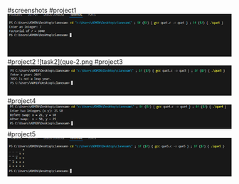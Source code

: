#screenshots
#project1
![task1](que-1.png)
#project2
![task2](que-2.png
#project3
![task3](que-3.png)
#project4
![task4](que-4.png)
#project5
![task5](que-5.png)





